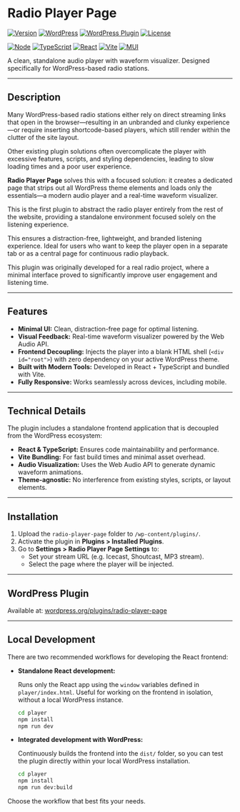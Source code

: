 # Radio Player Page

[![Version](https://img.shields.io/badge/version-1.0.3-blue.svg)](https://github.com/sjimhdez/radio-player-page)
[![WordPress](https://img.shields.io/badge/WordPress-5.0%2B-blue)](https://wordpress.org/plugins/radio-player-page/)
[![WordPress Plugin](https://img.shields.io/wordpress/plugin/v/radio-player-page.svg)](https://wordpress.org/plugins/radio-player-page/)
[![License](https://img.shields.io/badge/license-GPLv2-blue.svg)](https://www.gnu.org/licenses/gpl-2.0.html)

[![Node](https://img.shields.io/badge/node-20.x-blue.svg)](https://nodejs.org/)
[![TypeScript](https://img.shields.io/badge/typescript-5.8.3-blue.svg)](https://www.typescriptlang.org/)
[![React](https://img.shields.io/badge/react-19.1.0-blue.svg)](https://reactjs.org/)
[![Vite](https://img.shields.io/badge/vite-6.3.5-blue.svg)](https://vitejs.dev/)
[![MUI](https://img.shields.io/badge/MUI-7.1.1-blue.svg)](https://mui.com/)

A clean, standalone audio player with waveform visualizer. Designed specifically for WordPress-based radio stations.

---

## Description

Many WordPress-based radio stations either rely on direct streaming links that open in the browser—resulting in an unbranded and clunky experience—or require inserting shortcode-based players, which still render within the clutter of the site layout.

Other existing plugin solutions often overcomplicate the player with excessive features, scripts, and styling dependencies, leading to slow loading times and a poor user experience.

**Radio Player Page** solves this with a focused solution: it creates a dedicated page that strips out all WordPress theme elements and loads only the essentials—a modern audio player and a real-time waveform visualizer.

This is the first plugin to abstract the radio player entirely from the rest of the website, providing a standalone environment focused solely on the listening experience.

This ensures a distraction-free, lightweight, and branded listening experience. Ideal for users who want to keep the player open in a separate tab or as a central page for continuous radio playback.

This plugin was originally developed for a real radio project, where a minimal interface proved to significantly improve user engagement and listening time.

---

## Features

- **Minimal UI:** Clean, distraction-free page for optimal listening.
- **Visual Feedback:** Real-time waveform visualizer powered by the Web Audio API.
- **Frontend Decoupling:** Injects the player into a blank HTML shell (`<div id="root">`) with zero dependency on your active WordPress theme.
- **Built with Modern Tools:** Developed in React + TypeScript and bundled with Vite.
- **Fully Responsive:** Works seamlessly across devices, including mobile.

---

## Technical Details

The plugin includes a standalone frontend application that is decoupled from the WordPress ecosystem:

- **React & TypeScript:** Ensures code maintainability and performance.
- **Vite Bundling:** For fast build times and minimal asset overhead.
- **Audio Visualization:** Uses the Web Audio API to generate dynamic waveform animations.
- **Theme-agnostic:** No interference from existing styles, scripts, or layout elements.

---

## Installation

1. Upload the `radio-player-page` folder to `/wp-content/plugins/`.
2. Activate the plugin in **Plugins > Installed Plugins**.
3. Go to **Settings > Radio Player Page Settings** to:
   - Set your stream URL (e.g. Icecast, Shoutcast, MP3 stream).
   - Select the page where the player will be injected.

---

## WordPress Plugin

Available at: [wordpress.org/plugins/radio-player-page](https://wordpress.org/plugins/radio-player-page)

---

## Local Development

There are two recommended workflows for developing the React frontend:

- **Standalone React development:**

  Runs only the React app using the `window` variables defined in `player/index.html`. Useful for working on the frontend in isolation, without a local WordPress instance.

  ```bash
  cd player
  npm install
  npm run dev
  ```

- **Integrated development with WordPress:**

  Continuously builds the frontend into the `dist/` folder, so you can test the plugin directly within your local WordPress installation.

  ```bash
  cd player
  npm install
  npm run dev:build
  ```

Choose the workflow that best fits your needs.
